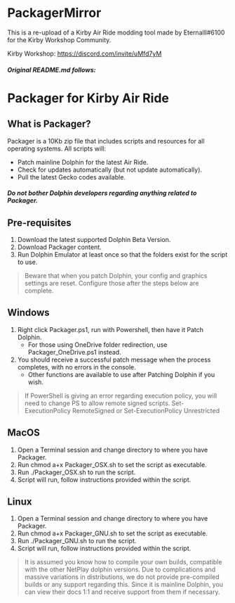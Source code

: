 # PackagerMirror
This is a re-upload of a Kirby Air Ride modding tool made by Eternalll#6100 for the Kirby Workshop Community.

Kirby Workshop: https://discord.com/invite/uMfd7yM

##### Original README.md follows:

# Packager for Kirby Air Ride
## What is Packager?
Packager is a 10Kb zip file that includes scripts and resources for all operating systems. All scripts will:

* Patch mainline Dolphin for the latest Air Ride.
* Check for updates automatically (but not update automatically).
* Pull the latest Gecko codes available.
##### Do not bother Dolphin developers regarding anything related to Packager.

## Pre-requisites
1. Download the latest supported Dolphin Beta Version.
2. Download Packager content.
3. Run Dolphin Emulator at least once so that the folders exist for the script to use.
> Beware that when you patch Dolphin, your config and graphics settings are reset. Configure those after the steps below are complete.

## Windows
1. Right click Packager.ps1, run with Powershell, then have it Patch Dolphin.
   * For those using OneDrive folder redirection, use Packager_OneDrive.ps1 instead.
2. You should receive a successful patch message when the process completes, with no errors in the console.
   * Other functions are available to use after Patching Dolphin if you wish.
> If PowerShell is giving an error regarding execution policy, you will need to change PS to allow remote signed scripts. Set-ExecutionPolicy RemoteSigned or Set-ExecutionPolicy Unrestricted

## MacOS
1. Open a Terminal session and change directory to where you have Packager.
2. Run chmod a+x Packager_OSX.sh to set the script as executable.
3. Run ./Packager_OSX.sh to run the script.
4. Script will run, follow instructions provided within the script.

## Linux
1. Open a Terminal session and change directory to where you have Packager.
2. Run chmod a+x Packager_GNU.sh to set the script as executable.
3. Run ./Packager_GNU.sh to run the script.
4. Script will run, follow instructions provided within the script.
> It is assumed you know how to compile your own builds, compatible with the other NetPlay dolphin versions. Due to complications and massive variations in distributions, we do not provide pre-compiled builds or any support regarding this. Since it is mainline Dolphin, you can view their docs 1:1 and receive support from them if necessary.
